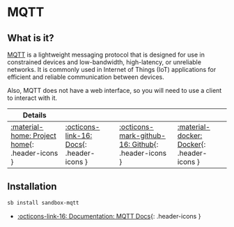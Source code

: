# MQTT

## What is it?

[MQTT](https://mqtt.org/) is a lightweight messaging protocol that is designed for use in constrained devices and low-bandwidth, high-latency, or unreliable networks. It is commonly used in Internet of Things (IoT) applications for efficient and reliable communication between devices.

Also, MQTT does not have a web interface, so you will need to use a client to interact with it.

| Details     |             |             |             |
|-------------|-------------|-------------|-------------|
| [:material-home: Project home](https://www.mqtt.org/){: .header-icons } | [:octicons-link-16: Docs](https://www.mqtt.org/docs){: .header-icons } | [:octicons-mark-github-16: Github](https://github.com/advplyr/mqtt-web){: .header-icons } | [:material-docker: Docker](https://hub.docker.com/r/advplyr/mqtt){: .header-icons }|

## Installation

```bash
sb install sandbox-mqtt
```

- [:octicons-link-16: Documentation: MQTT Docs](https://www.mqtt.org/docs){: .header-icons }
